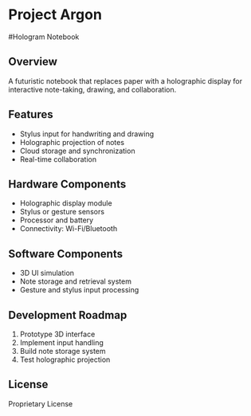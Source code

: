 # Project Argon
#Hologram Notebook

## Overview
A futuristic notebook that replaces paper with a holographic display for interactive note-taking, drawing, and collaboration.

## Features
- Stylus input for handwriting and drawing
- Holographic projection of notes
- Cloud storage and synchronization
- Real-time collaboration

## Hardware Components
- Holographic display module
- Stylus or gesture sensors
- Processor and battery
- Connectivity: Wi-Fi/Bluetooth

## Software Components
- 3D UI simulation
- Note storage and retrieval system
- Gesture and stylus input processing

## Development Roadmap
1. Prototype 3D interface
2. Implement input handling
3. Build note storage system
4. Test holographic projection

## License 
Proprietary License
